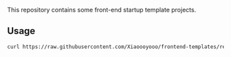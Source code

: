 This repository contains some front-end startup template projects.

## Usage

```bash
curl https://raw.githubusercontent.com/Xiaoooyooo/frontend-templates/refs/heads/master/install.sh | bash
```
